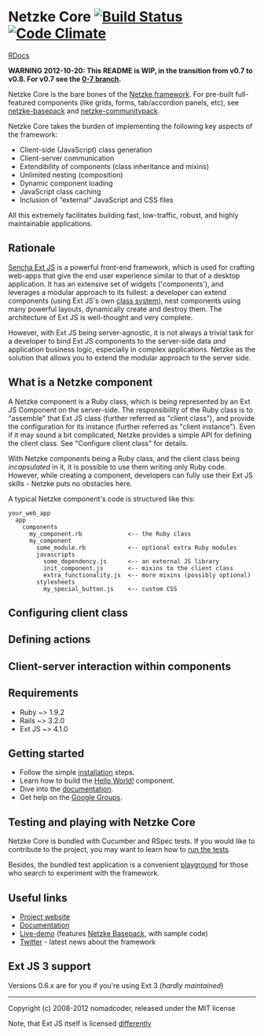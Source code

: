 # Netzke Core [![Build Status](https://secure.travis-ci.org/nomadcoder/netzke-core.png?branch=master)](http://travis-ci.org/nomadcoder/netzke-core) [![Code Climate](https://codeclimate.com/badge.png)](https://codeclimate.com/github/nomadcoder/netzke-core)

[RDocs](http://rdoc.info/projects/nomadcoder/netzke-core)

**WARNING 2012-10-20: This README is WIP, in the transition from v0.7 to v0.8. For v0.7 see the [0-7 branch](https://github.com/nomadcoder/netzke-core/tree/0-7).**

Netzke Core is the bare bones of the [Netzke framework](http://netzke.org). For pre-built full-featured components (like grids, forms, tab/accordion panels, etc), see [netzke-basepack](http://github.com/nomadcoder/netzke-basepack) and [netzke-communitypack](http://github.com/nomadcoder/netzke-communitypack).

Netzke Core takes the burden of implementing the following key aspects of the framework:

* Client-side (JavaScript) class generation
* Client-server communication
* Extendibility of components (class inheritance and mixins)
* Unlimited nesting (composition)
* Dynamic component loading
* JavaScript class caching
* Inclusion of “external” JavaScript and CSS files

All this extremely facilitates building fast, low-traffic, robust, and highly maintainable applications.

## Rationale

[Sencha Ext JS]("") is a powerful front-end framework, which is used for crafting web-apps that give the end user experience similar to that of a desktop application. It has an extensive set of widgets ('components'), and leverages a modular approach to its fullest: a developer can extend components (using Ext JS's own [class system]("")), nest components using many powerful layouts, dynamically create and destroy them. The architecture of Ext JS is well-thought and very complete.

However, with Ext JS being server-agnostic, it is not always a trivial task for a developer to bind Ext JS components to the server-side data *and* application business logic, especially in complex applications. Netzke as the solution that allows you to extend the modular approach to the server side.

## What is a Netzke component

A Netzke component is a Ruby class, which is being represented by an Ext JS Component on the server-side. The responsibility of the Ruby class is to "assemble" that Ext JS class (further referred as "client class"), and provide the configuration for its instance (further referred as "client instance"). Even if it may sound a bit complicated, Netzke provides a simple API for defining the client class. See "Configure client class" for details.

With Netzke components being a Ruby class, and the client class being *incapsulated* in it, it is possible to use them writing only Ruby code. However, while creating a component, developers can fully use their Ext JS skills - Netzke puts no obstacles here.

A typical Netzke component's code is structured like this:

    your_web_app
      app
        components
          my_component.rb             <-- the Ruby class
          my_component
            some_module.rb            <-- optional extra Ruby modules
            javascripts
              some_dependency.js      <-- an external JS library
              init_component.js       <-- mixins to the client class
              extra_functionality.js  <-- more mixins (possibly optional)
            stylesheets
              my_special_button.js    <-- custom CSS

## Configuring client class

## Defining actions

## Client-server interaction within components

## Requirements

* Ruby ~> 1.9.2
* Rails ~> 3.2.0
* Ext JS ~> 4.1.0

## Getting started

* Follow the simple [installation](https://github.com/nomadcoder/netzke-core/wiki/Installation) steps.
* Learn how to build the [Hello World!](https://github.com/nomadcoder/netzke-core/wiki/Hello-world-extjs) component.
* Dive into the [documentation](https://github.com/nomadcoder/netzke/wiki).
* Get help on the [Google Groups](http://groups.google.com/group/netzke).

## Testing and playing with Netzke Core

Netzke Core is bundled with Cucumber and RSpec tests. If you would like to contribute to the project, you may want to learn how to [run the tests](https://github.com/nomadcoder/netzke-core/wiki/Automated-testing).

Besides, the bundled test application is a convenient [playground](https://github.com/nomadcoder/netzke-core/wiki/Playground) for those who search to experiment with the framework.

## Useful links
* [Project website](http://netzke.org)
* [Documentation](https://github.com/nomadcoder/netzke/wiki)
* [Live-demo](http://netzke-demo.herokuapp.com) (features [Netzke Basepack](https://github.com/nomadcoder/netzke-basepack), with sample code)
* [Twitter](http://twitter.com/netzke) - latest news about the framework

## Ext JS 3 support
Versions 0.6.x are for you if you're using Ext 3 (*hardly maintained*)

---
Copyright (c) 2008-2012 nomadcoder, released under the MIT license

Note, that Ext JS itself is licensed [differently](http://www.sencha.com/products/extjs/license/)
